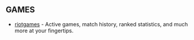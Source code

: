 ## GAMES
  - [riotgames](https://developer.riotgames.com/) - Active games, match history, ranked statistics, and much more at your fingertips.
